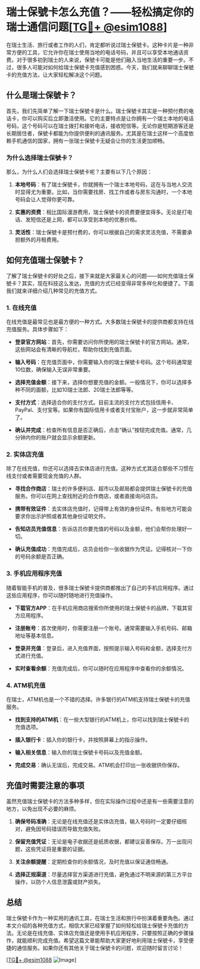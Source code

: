 # 瑞士保號卡怎么充值？——轻松搞定你的瑞士通信问题[[TG💪+ @esim1088](https://t.me/s/esim1088)]

在瑞士生活、旅行或者工作的人们，肯定都听说过瑞士保號卡。这种卡片是一种非常方便的工具，它允许你在瑞士使用当地的电话号码，并且可以享受本地通话资费。对于很多初到瑞士的人来说，保號卡可能是他们融入当地生活的重要一步。不过，很多人可能对如何给瑞士保號卡充值感到困惑。今天，我们就来聊聊瑞士保號卡的充值方法，让大家轻松解决这个问题。

## 什么是瑞士保號卡？

首先，我们先简单了解一下瑞士保號卡是什么。瑞士保號卡其实是一种预付费的电话卡，你可以购买后立即激活使用。它的主要特点是让你拥有一个瑞士本地的电话号码，这个号码可以在瑞士拨打和接听电话，接收短信等。无论你是短期游客还是长期居住者，保號卡都能为你提供便利的通讯服务。尤其是在瑞士这样一个高度依赖手机通信的国家，拥有一张瑞士保號卡无疑会让你的生活更加顺畅。

### 为什么选择瑞士保號卡？

那么，为什么人们会选择瑞士保號卡呢？主要有以下几个原因：

1. **本地号码**：有了瑞士保號卡，你就拥有一个瑞士本地号码，这在与当地人交流时显得尤为重要。比如，当你需要找房、找工作或者与房东沟通时，一个本地号码会让人觉得你更可靠。
   
2. **实惠的资费**：相比国际漫游费用，瑞士保號卡的资费要便宜得多。无论是打电话、发短信还是上网，都可以享受到本地的优惠价格。

3. **灵活性**：瑞士保號卡是预付费的，你可以根据自己的需求灵活充值，不需要承担额外的月租费用。

## 如何充值瑞士保號卡？

了解了瑞士保號卡的好处之后，接下来就是大家最关心的问题——如何充值瑞士保號卡？其实，现在科技这么发达，充值的方式已经变得非常多样化和便捷了。下面我们就来详细介绍几种常见的充值方式。

### 1. 在线充值

在线充值是最常见也是最方便的一种方式。大多数瑞士保號卡的提供商都支持在线充值服务。具体步骤如下：

- **登录官方网站**：首先，你需要访问你所使用的瑞士保號卡的官方网站。通常，这些网站会有清晰的导航栏，帮助你找到充值页面。
  
- **输入号码**：在充值页面中，你需要输入你的瑞士保號卡号码。这个号码通常是10位数，确保输入无误非常重要。

- **选择充值金额**：接下来，选择你想要充值的金额。一般情况下，你可以选择多种不同的面额，比如10瑞士法郎、20瑞士法郎等等。

- **支付方式**：选择适合你的支付方式。目前主流的支付方式包括信用卡、PayPal、支付宝等。如果你有国际信用卡或者支付宝账户，这一步就非常简单了。

- **确认并完成**：检查所有信息是否正确后，点击“确认”按钮完成充值。通常，几分钟内你的账户就会显示余额更新。

### 2. 实体店充值

除了在线充值，你还可以选择去实体店进行充值。这种方式尤其适合那些不习惯在线支付或者需要现金充值的人群。

- **寻找合作商店**：瑞士的许多便利店、超市以及邮局都会提供瑞士保號卡的充值服务。你可以在网上查找附近的合作商店，或者直接询问店员。

- **携带有效证件**：去实体店充值时，记得带上有效的身份证件。有些地方可能会要求你出示护照或者其他身份证明文件。

- **告知店员充值信息**：告诉店员你要充值的号码以及金额，他们会帮你处理好一切。

- **确认充值成功**：充值完成后，店员会给你一张收据作为凭证。记得核对一下你的号码余额是否正确。

### 3. 手机应用程序充值

随着智能手机的普及，很多瑞士保號卡提供商都推出了自己的手机应用程序。通过这些应用程序，你可以随时随地进行充值操作。

- **下载官方APP**：在手机应用商店搜索你所使用的瑞士保號卡的品牌，下载其官方应用程序。

- **注册账号**：首次使用时，你需要注册一个账号。通常需要输入手机号码、邮箱地址等基本信息。

- **登录并充值**：登录后，进入充值界面，按照提示输入号码和金额，选择支付方式进行充值。

- **实时查看余额**：充值完成后，你可以随时在应用程序中查看你的余额情况。

### 4. ATM机充值

在瑞士，ATM机也是一个不错的选择。许多银行的ATM机支持瑞士保號卡的充值服务。

- **找到支持的ATM机**：在一些大型银行的ATM机上，你可以找到瑞士保號卡的充值选项。

- **插入银行卡**：插入你的银行卡，并按照屏幕上的指示操作。

- **输入相关信息**：输入你的瑞士保號卡号码以及充值金额。

- **完成交易**：确认无误后，完成交易。ATM机会打印出一张收据供你保存。

## 充值时需要注意的事项

虽然充值瑞士保號卡的方法多种多样，但在实际操作过程中还是有一些需要注意的地方，以免出现不必要的麻烦。

1. **确保号码准确**：无论是在线充值还是实体店充值，输入号码时一定要仔细核对，避免因号码错误而导致充值失败。

2. **保留充值凭证**：无论是电子收据还是纸质收据，都建议妥善保存。万一出现问题，这些凭证将是重要的证据。

3. **关注余额提醒**：定期检查你的余额情况，及时充值以保证通信畅通。

4. **选择正规渠道**：尽量选择官方渠道进行充值，避免通过不明来源的第三方平台操作，以防个人信息泄露或财产损失。

## 总结

瑞士保號卡作为一种实用的通讯工具，在瑞士生活和旅行中扮演着重要角色。通过本文介绍的各种充值方式，相信大家已经掌握了如何轻松给瑞士保號卡充值的方法。无论是在线充值、实体店充值还是使用手机应用程序，只要按照正确的步骤操作，就能顺利完成充值。希望这篇文章能帮助大家更好地利用瑞士保號卡，享受便捷的通信服务。如果你还有其他关于瑞士保號卡的问题，欢迎随时留言讨论！

[[TG💪+ @esim1088](https://t.me/s/esim1088) ![Image](https://i.postimg.cc/4NQfJmqS/Snipaste-2025-05-13-00-14-12.png)]